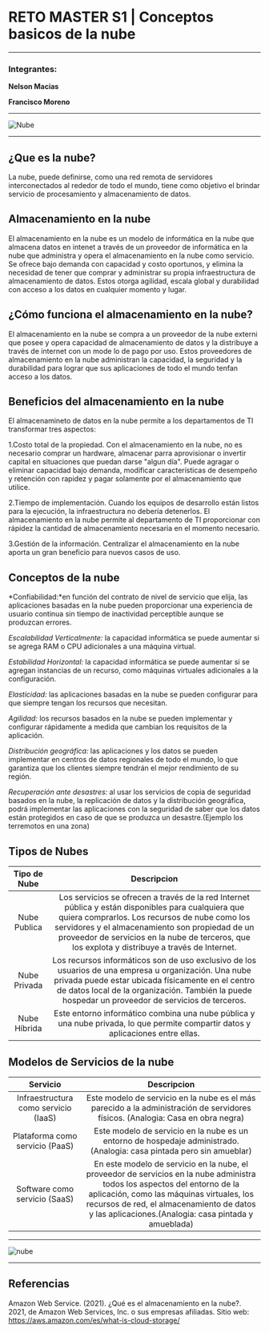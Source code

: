 # RETO MASTER S1 | Conceptos basicos de la nube
________________________________________________

### Integrantes:
__Nelson Macias__

__Francisco Moreno__

________________________________________________

![Nube](https://storage.googleapis.com/icemdweb-wp-uploads/2018/03/896be30b-cloud-computing-que-es-.jpg)

_________________________________________________

## ¿Que es la nube?

La nube, puede definirse, como una red remota de servidores interconectados al rededor de todo el mundo, tiene como objetivo el brindar servicio de procesamiento y almacenamiento de datos.

## Almacenamiento en la nube

El almacenamiento en la nube es un modelo de informática en la nube que almacena datos en intenet a través de un proveedor de informática en la nube que administra y opera el almacenamiento en la nube como servicio. Se ofrece bajo demanda con capacidad y costo oportunos, y elimina la necesidad de tener que comprar y administrar su propia infraestructura de almacenamiento de datos. Estos otorga agilidad, escala global y durabilidad con acceso a los datos en cualquier momento y lugar.  

## ¿Cómo funciona el almacenamiento en la nube?
El almacenamiento en la nube se compra a un proveedor de la nube externi que posee y opera capacidad de almacenamiento de datos y la distribuye a través de internet con un mode lo de pago por uso. Estos proveedores de almacenamiento en la nube administran la capacidad, la seguridad y la durabilidad para lograr que sus aplicaciones de todo el mundo tenfan acceso a los datos.

## Beneficios del almacenamiento en la nube
El almacenamineto de datos en la nube permite a los departamentos de TI transformar tres aspectos:

1.Costo total de la propiedad. Con el almacenamiento en la nube, no es necesario comprar un hardware, almacenar parra aprovisionar o invertir capital en situaciones que puedan darse "algun día". Puede agragar o eliminar capacidad bajo demanda, modificar características de desempeño y retención con rapidez y pagar solamente por el almacenamiento que utilice.

2.Tiempo de implementación. Cuando los equipos de desarrollo están listos para la ejecución, la infraestructura no debería detenerlos. El almacenamiento en la nube permite al departamento de TI proporcionar con rápidez la cantidad de almacenamiento necesaria en el momento necesario.

3.Gestión de la información. Centralizar el almacenamiento en la nube aporta un gran beneficio para nuevos casos de uso.

## Conceptos de la nube

*Confiabilidad:*en función del contrato de nivel de servicio que elija, las aplicaciones basadas en la nube pueden proporcionar una experiencia de usuario continua sin tiempo de inactividad perceptible aunque se produzcan errores.

*Escalabilidad Verticalmente:* la capacidad informática se puede aumentar si se agrega RAM o CPU adicionales a una máquina virtual.

*Estabilidad Horizontal:* la capacidad informática se puede aumentar si se agregan instancias de un recurso, como máquinas virtuales adicionales a la configuración.

*Elasticidad:* las aplicaciones basadas en la nube se pueden configurar para que siempre tengan los recursos que necesitan.

*Agilidad:* los recursos basados en la nube se pueden implementar y configurar rápidamente a medida que cambian los requisitos de la aplicación.

*Distribución geográfica:* las aplicaciones y los datos se pueden implementar en centros de datos regionales de todo el mundo, lo que garantiza que los clientes siempre tendrán el mejor rendimiento de su región.

*Recuperación ante desastres:* al usar los servicios de copia de seguridad basados en la nube, la replicación de datos y la distribución geográfica, podrá implementar las aplicaciones con la seguridad de saber que los datos están protegidos en caso de que se produzca un desastre.(Ejemplo los terremotos en una zona)

## Tipos de Nubes

| Tipo de Nube | Descripcion |
| :---: | :---: |
|Nube Publica | Los servicios se ofrecen a través de la red Internet pública y están disponibles para cualquiera que quiera comprarlos. Los recursos de nube como los servidores y el almacenamiento son propiedad de un proveedor de servicios en la nube de terceros, que los explota y distribuye a través de Internet. |
| Nube Privada | Los recursos informáticos son de uso exclusivo de los usuarios de una empresa u organización. Una nube privada puede estar ubicada físicamente en el centro de datos local de la organización. También la puede hospedar un proveedor de servicios de terceros. |
| Nube Híbrida | Este entorno informático combina una nube pública y una nube privada, lo que permite compartir datos y aplicaciones entre ellas. |

## Modelos de Servicios de la nube

| Servicio | Descripcion |
| :---:| :---:|
| Infraestructura como servicio (IaaS) | Este modelo de servicio en la nube es el más parecido a la administración de servidores físicos. (Analogia: Casa en obra negra) |                                                                                                                                          
| Plataforma como servicio (PaaS) | Este modelo de servicio en la nube es un entorno de hospedaje administrado.(Analogia: casa pintada pero sin amueblar) |  
| Software como servicio (SaaS) | En este modelo de servicio en la nube, el proveedor de servicios en la nube administra todos los aspectos del entorno de la aplicación, como las máquinas virtuales, los recursos de red, el almacenamiento de datos y las aplicaciones.(Analogia: casa pintada y amueblada) |

____________________________________________________________

![nube](https://user-images.githubusercontent.com/83924574/117596220-7d00ef00-b108-11eb-84a4-5d886cac0000.png)

___________________________________________________________

## Referencias
Amazon Web Service. (2021). ¿Qué es el almacenamiento en la nube?. 2021, de Amazon Web Services, Inc. o sus empresas afiliadas. Sitio web: https://aws.amazon.com/es/what-is-cloud-storage/
